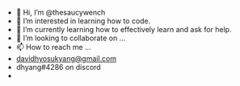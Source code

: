 - 👋 Hi, I’m @thesaucywench
- 👀 I’m interested in learning how to code.
- 🌱 I’m currently learning how to effectively learn and ask for help.
- 💞️ I’m looking to collaborate on ...
- 📫 How to reach me ... 
- davidhyosukyang@gmail.com  
- dhyang#4286 on discord
- 


<!---
thesaucywench/thesaucywench is a ✨ special ✨ repository because its `README.md` (this file) appears on your GitHub profile.
You can click the Preview link to take a look at your changes.
--->
